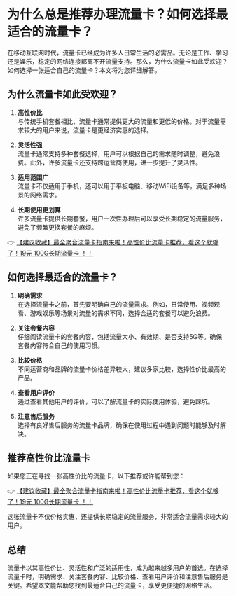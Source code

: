 # 为什么总是推荐办理流量卡？如何选择最适合的流量卡？

在移动互联网时代，流量卡已经成为许多人日常生活的必需品。无论是工作、学习还是娱乐，稳定的网络连接都离不开流量支持。那么，为什么流量卡如此受欢迎？如何选择一张适合自己的流量卡？本文将为您详细解答。

## 为什么流量卡如此受欢迎？

1. **高性价比**  
   与传统手机套餐相比，流量卡通常提供更大的流量和更低的价格。对于流量需求较大的用户来说，流量卡是更经济实惠的选择。

2. **灵活性强**  
   流量卡通常支持多种套餐选择，用户可以根据自己的需求随时调整，避免浪费。此外，许多流量卡还支持跨运营商使用，进一步提升了灵活性。

3. **适用范围广**  
   流量卡不仅适用于手机，还可以用于平板电脑、移动WiFi设备等，满足多种场景的网络需求。

4. **长期使用更划算**  
   许多流量卡提供长期套餐，用户一次性办理后可以享受长期稳定的流量服务，避免了频繁更换套餐的麻烦。

👉 [【建议收藏】最全聚合流量卡指南来啦！高性价比流量卡推荐，看这个就够了！19元 100G长期流量卡 ！！](https://bit.ly/Liuliangka)

## 如何选择最适合的流量卡？

1. **明确需求**  
   在选择流量卡之前，首先要明确自己的流量需求。例如，日常使用、视频观看、游戏娱乐等场景对流量的需求不同，选择合适的套餐可以避免浪费。

2. **关注套餐内容**  
   仔细阅读流量卡的套餐内容，包括流量大小、有效期、是否支持5G等。确保套餐内容符合自己的使用习惯。

3. **比较价格**  
   不同运营商和品牌的流量卡价格差异较大，建议多家比较，选择性价比最高的产品。

4. **查看用户评价**  
   通过查看其他用户的评价，可以了解流量卡的实际使用体验，避免踩坑。

5. **注意售后服务**  
   选择有良好售后服务的流量卡品牌，确保在使用过程中遇到问题时能够及时解决。

## 推荐高性价比流量卡

如果您正在寻找一张高性价比的流量卡，以下推荐或许能帮到您：

👉 [【建议收藏】最全聚合流量卡指南来啦！高性价比流量卡推荐，看这个就够了！19元 100G长期流量卡 ！！](https://bit.ly/Liuliangka)

这张流量卡不仅价格实惠，还提供长期稳定的流量服务，非常适合流量需求较大的用户。

## 总结

流量卡以其高性价比、灵活性和广泛的适用性，成为越来越多用户的首选。在选择流量卡时，明确需求、关注套餐内容、比较价格、查看用户评价和注意售后服务是关键。希望本文能帮助您找到最适合自己的流量卡，享受更便捷的网络生活。